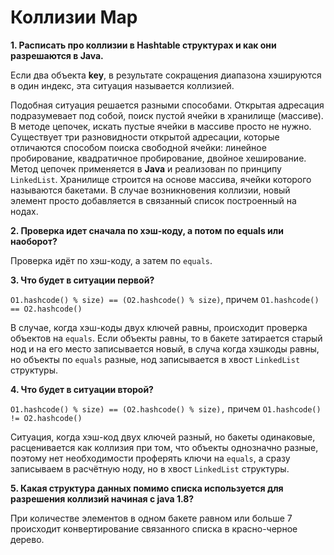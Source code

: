 # Коллизии Map

**1. Расписать про коллизии в Hashtable структурах и как они разрешаются в Java.**

Если два объекта **key**, в результате сокращения диапазона хэшируются в один индекс, эта ситуация называется коллизией.

Подобная ситуация решается разными способами. Открытая адресация подразумевает под собой, поиск пустой ячейки в хранилище (массиве). В методе цепочек, искать пустые ячейки в массиве просто не нужно. Существует три разновидности открытой адресации, которые отличаются способом поиска свободной ячейки: линейное пробирование, квадратичное пробирование, двойное хеширование. Метод цепочек применяется в **Java** и реализован по принципу `LinkedList`. Хранилище строится на основе массива, ячейки которого называются бакетами. В случае возникновения коллизии, новый элемент просто добавляется в связанный список построенный на нодах.

**2. Проверка идет сначала по хэш-коду, а потом по equals или наоборот?**

Проверка идёт по хэш-коду, а затем по `equals`.

**3. Что будет в ситуации первой?** 

`O1.hashcode() % size) == (O2.hashcode() % size)`,
причем `O1.hashcode() == O2.hashcode()`

В случае, когда хэш-коды двух ключей равны, происходит проверка объектов на `equals`. Если объекты равны, то в бакете затирается старый нод и на его место записывается новый, в случа когда хэшкоды равны, но объекты по `equals` разные, нод записывается в хвост `LinkedList` структуры.  

**4. Что будет в ситуации второй?**

`O1.hashcode() % size) == (O2.hashcode() % size),`
причем `O1.hashcode() != O2.hashcode()`

Ситуация, когда хэш-код двух ключей разный, но бакеты одинаковые, расценивается как коллизия при том, что объекты однозначно разные, поэтому нет необходимости проферять ключи на `equals`, а сразу записываем в расчётную ноду, но в хвост `LinkedList` структуры.

**5. Какая структура данных помимо списка используется для разрешения коллизий начиная с java 1.8?**

При количестве элементов в одном бакете равном или больше 7 происходит конвертирование связанного списка в красно-черное дерево.
